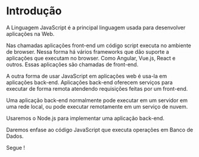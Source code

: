 # Introdução
>
A Linguagem JavaScript é a principal linguagem usada para desenvolver aplicações na Web.
>
>
Nas chamadas aplicações front-end um código script executa no ambiente de browser. Nessa forma há vários frameworks que dão suporte a aplicações que executam no browser. Como Angular, Vue.js, React e outros. Essas aplicações são chamadas de front-end.
>
>
A outra forma de usar JavaScript em aplicações web é usa-la em aplicações back-end. Aplicações back-end oferecem serviços para executar de forma remota atendendo requisições feitas por um front-end. 
>
>
Uma aplicação back-end normalmente pode executar em um servidor em uma rede local, ou pode executar remotamente em um serviço de nuvem.
>
>
Usaremos o Node.js para implementar uma aplicação back-end. 
>
>
Daremos enfase ao código JavaScript que executa operações em Banco de Dados.
>

>
Segue !
>


